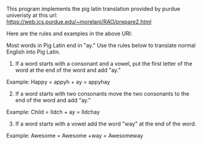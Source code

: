 This program implements the pig latin translation provided by purdue univeristy at this url:
https://web.ics.purdue.edu/~morelanj/RAO/prepare2.html

Here are the rules and examples in the above URl:

Most words in Pig Latin end in "ay." Use the rules below to translate normal English into Pig Latin.

1. If a word starts with a consonant and a vowel, put the first letter of the word at the end of the word and add "ay."

Example: Happy = appyh + ay = appyhay


2. If a word starts with two consonants move the two consonants to the end of the word and add "ay."

Example: Child = Ildch + ay = Ildchay


3. If a word starts with a vowel add the word "way" at the end of the word.

Example: Awesome = Awesome +way = Awesomeway



